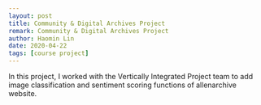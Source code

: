 ```yaml
---
layout: post
title: Community & Digital Archives Project
remark: Community & Digital Archives Project
author: Haomin Lin
date: 2020-04-22
tags: [course project]
---
```


In this project, I worked with the Vertically Integrated Project team to add image classification and sentiment scoring functions of allenarchive website.

